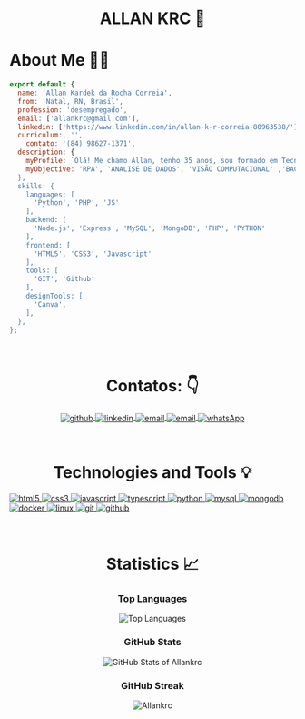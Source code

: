 <link rel="stylesheet" type="text/css" href="./style.css">

<h1 align="center">
  ALLAN KRC 👋
</h1>
<h1>
  About Me 🧑‍💻
</h1>

```javascript
export default {
  name: 'Allan Kardek da Rocha Correia',
  from: 'Natal, RN, Brasil',
  profession: 'desempregado',
  email: ['allankrc@gmail.com'],
  linkedin: ['https://www.linkedin.com/in/allan-k-r-correia-80963538/'],
  curriculum:, '',
    contato: '(84) 98627-1371',
  description: {
    myProfile: `Olá! Me chamo Allan, tenho 35 anos, sou formado em Tecnologia em Fabricação Mecânica e atualmente estudo Gestão Ambiental peo IFRN CNAT .`,
    myObjective: 'RPA', 'ANALISE DE DADOS', 'VISÃO COMPUTACIONAL' ,'BACKEND'`
  },
  skills: {
    languages: [
      'Python', 'PHP', 'JS'
    ],
    backend: [
      'Node.js', 'Express', 'MySQL', 'MongoDB', 'PHP', 'PYTHON'
    ],
    frontend: [
      'HTML5', 'CSS3', 'Javascript'
    ],
    tools: [
      'GIT', 'Github'
    ],
    designTools: [
      'Canva',
    ],
  },
};
```

<br/>

<h1 align="center">
  Contatos: 👇
</h1>

<section align="center">
  <p
    align="center"
    class="connection-container"
  >
    <a
      href="https://github.com/Allankrc"
      target="_blank"
    >
      <img
        align="center"
        src="https://img.shields.io/badge/GitHub-100000?style=for-the-badge&logo=github&logoColor=white"
        alt="github"
      />
    </a>
    <a
      href="https://www.linkedin.com/in/allan-k-r-correia-80963538/" target="_blank"
    >
      <img
        align="center"
        src="https://img.shields.io/badge/LinkedIn-0077B5?style=for-the-badge&logo=linkedin&logoColor=white"
        alt="linkedin"
      />
    </a>
    <a
      href="mailto:allankrc@gmail.com"
      target="_blank"
    >
      <img
        align="center"
        src="https://img.shields.io/badge/Gmail-D14836?style=for-the-badge&logo=gmail&logoColor=white"
        alt="email"
      />
    </a>
    <a
      href="mailto:c.kardek@academico.ifrn.edu.br"
      target="_blank"
    >
      <img
        align="center"
        src="https://img.shields.io/badge/Outlook-0078D4?style=for-the-badge&logo=microsoft-outlook&logoColor=white"
        alt="email"
      />
    </a>
    <a
      href="https://wa.me/84986271371"
      target="_blank"
    >
      <img
        align="center"
        src="https://img.shields.io/badge/WhatsApp-25D366?style=for-the-badge&logo=whatsapp&logoColor=white"
        alt="whatsApp"
      />
    </a>
  </p>
</section>
<br/>
<h1 style="text-align: center;">Technologies and Tools 💡</h1>  <section>  <div class="technologies-container">  <p style="text-align: left;">  <a href="https://www.w3.org/html/" target="_blank">  <img src="https://img.shields.io/badge/HTML5-E34F26?style=for-the-badge&logo=html5&logoColor=white" alt="html5" />  </a>  <a href="https://www.w3schools.com/css/" target="_blank">  <img src="https://img.shields.io/badge/CSS3-1572B6?style=for-the-badge&logo=css3&logoColor=white" alt="css3" />  </a>  <a href="https://developer.mozilla.org/en-US/docs/Web/JavaScript" target="_blank">  <img src="https://img.shields.io/badge/JavaScript-323330?style=for-the-badge&logo=javascript&logoColor=F7DF1E" alt="javascript" />  </a>  <a href="https://www.typescriptlang.org/" target="_blank">  <img src="https://img.shields.io/badge/TypeScript-007ACC?style=for-the-badge&logo=typescript&logoColor=white" alt="typescript" />  </a>  <a href="https://www.python.org/" target="_blank">  <img src="https://img.shields.io/badge/Python-FFD43B?style=for-the-badge&logo=python&logoColor=blue" alt="python" />  </a>  <a href="https://www.mysql.com/" target="_blank">  <img src="https://img.shields.io/badge/MySQL-005C84?style=for-the-badge&logo=mysql&logoColor=white" alt="mysql" />  </a>  <a href="https://www.mongodb.com/docs/" target="_blank">  <img src="https://img.shields.io/badge/MongoDB-4EA94B?style=for-the-badge&logo=mongodb&logoColor=white" alt="mongodb" />  </a>  <a href="https://www.docker.com/" target="_blank">  <img src="https://img.shields.io/badge/Docker-2CA5E0?style=for-the-badge&logo=docker&logoColor=white" alt="docker" />  </a>  <a href="https://www.linux.org/" target="_blank">  <img src="https://img.shields.io/badge/Linux-FCC624?style=for-the-badge&logo=linux&logoColor=black" alt="linux" />  </a>  <a href="https://git-scm.com/" target="_blank">  <img src="https://img.shields.io/badge/GIT-E44C30?style=for-the-badge&logo=git&logoColor=white" alt="git" />  </a>  <a href="https://github.com/Allankrc" target="_blank">  <img src="https://img.shields.io/badge/GitHub-100000?style=for-the-badge&logo=github&logoColor=white" alt="github" />  </a>  </p>  </div>  </section>  <br/>  <h1 style="text-align: center;">Statistics 📈</h1>  <div style="text-align: center;">  <h3>Top Languages</h3>  <img src="https://github-readme-stats.vercel.app/api/top-langs/?username=Allankrc&theme=tokyonight&layout=compact" alt="Top Languages">  <h3>GitHub Stats</h3>  <img src="https://github-readme-stats.vercel.app/api?username=Allankrc&show_icons=true&theme=tokyonight" alt="GitHub Stats of Allankrc">  <h3>GitHub Streak</h3>  <img src="https://github-readme-streak-stats.herokuapp.com/?user=Allankrc&theme=tokyonight" alt="Allankrc" >  </div>  
